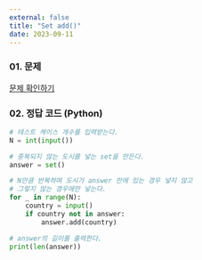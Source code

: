 ```yaml
---
external: false
title: "Set add()"
date: 2023-09-11
---
```


### 01. 문제

[문제 확인하기](https://www.hackerrank.com/challenges/py-set-add/problem?isFullScreen=true)

### 02. 정답 코드 (Python)

```python
# 테스트 케이스 개수를 입력받는다.
N = int(input())

# 중복되지 않는 도시를 넣는 set을 만든다.
answer = set()

# N만큼 반복하며 도시가 answer 안에 있는 경우 넣지 않고
# 그렇지 않는 경우에만 넣는다.
for _ in range(N):
    country = input()
    if country not in answer:
        answer.add(country)

# answer의 길이를 출력한다.
print(len(answer))
```

